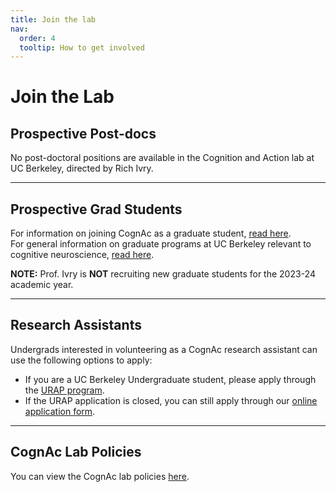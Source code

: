 ```yaml
---
title: Join the lab
nav:
  order: 4
  tooltip: How to get involved
---
```


# Join the Lab

## Prospective Post-docs
No post-doctoral positions are available in the Cognition and Action lab at UC Berkeley, directed by Rich Ivry.

---

## Prospective Grad Students
For information on joining CognAc as a graduate student, [read here](/files/applying_to_berkeley_2020.pdf).  
For general information on graduate programs at UC Berkeley relevant to cognitive neuroscience, [read here](https://neurograd.berkeley.edu/).

**NOTE:** Prof. Ivry is **NOT** recruiting new graduate students for the 2023-24 academic year.

---

## Research Assistants
Undergrads interested in volunteering as a CognAc research assistant can use the following options to apply:
- If you are a UC Berkeley Undergraduate student, please apply through the [URAP program](https://research.berkeley.edu/).
- If the URAP application is closed, you can still apply through our [online application form](https://docs.google.com/a/berkeley.edu/forms/d/e/1FAIpQLSf17VCJfhZuyymCeKDvsn0BpHdj_HRUCS0HQJUXDrFuPUy6Ig/viewform).

---

## CognAc Lab Policies
You can view the CognAc lab policies [here](/files/CognAc%20LAB%20POLICIES%20July2025.pdf).
